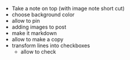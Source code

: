 - Take a note on top (with image note short cut)
- choose background color
- allow to pin
- adding images to post
- make it markdown
- allow to make a copy
- transform lines into checkboxes
    - allow to check